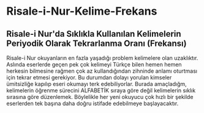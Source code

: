 # Risale-i-Nur-Kelime-Frekans
## Risale-i Nur'da Sıklıkla Kullanılan Kelimelerin Periyodik Olarak Tekrarlanma Oranı (Frekansı)
Risale-i Nur okuyanların en fazla yaşadığı problem kelimelere olan uzaklıktır.
Aslında eserlerde geçen pek çok kelimeyi Türkçe bilen hemen hemen herkesin bilmesine rağmen çok az kullandığından zihninde anlamı oturtması için tekrar etmesi gerekiyor. Bu durumdan dolayı yorulan kimseler ümitsizliğe kapılıp eseri okumayı terk edebiliyorlar.
Burada amaçladığm, kelimelerin öğrenme sürecini ALFABETİK sıraya göre değil kelimelerin sıklık sırasına göre düzenlemek.
Böylelikle her yeni okuyucu çok hızlı bir şekilde eserlerden tek başına daha doğru istifade edebilmeye başlayacaktır.
